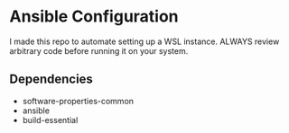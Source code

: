 # Ansible Configuration
I made this repo to automate setting up a WSL instance. ALWAYS review arbitrary code before running it on your system.

## Dependencies
- software-properties-common
- ansible
- build-essential

